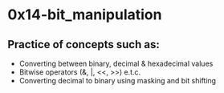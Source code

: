# 0x14-bit_manipulation
## Practice of concepts such as:
- Converting between binary, decimal & hexadecimal values
- Bitwise operators (&, |, <<, >>) e.t.c.
- Converting decimal to binary using masking and bit shifting
